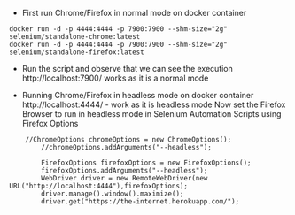 - First run Chrome/Firefox in normal mode on docker container
```
docker run -d -p 4444:4444 -p 7900:7900 --shm-size="2g" selenium/standalone-chrome:latest
docker run -d -p 4444:4444 -p 7900:7900 --shm-size="2g" selenium/standalone-firefox:latest
```
- Run the script and observe that we can see the execution
http://localhost:7900/ works as it is a normal mode

- Running Chrome/Firefox in headless mode on docker container
http://localhost:4444/ - work as it is headless mode
Now set the Firefox Browser to run in headless mode in Selenium Automation Scripts using Firefox Options

```
    //ChromeOptions chromeOptions = new ChromeOptions();
		//chromeOptions.addArguments("--headless");
    
		FirefoxOptions firefoxOptions = new FirefoxOptions();
		firefoxOptions.addArguments("--headless");
		WebDriver driver = new RemoteWebDriver(new URL("http://localhost:4444"),firefoxOptions);
		driver.manage().window().maximize();
		driver.get("https://the-internet.herokuapp.com/");
```
